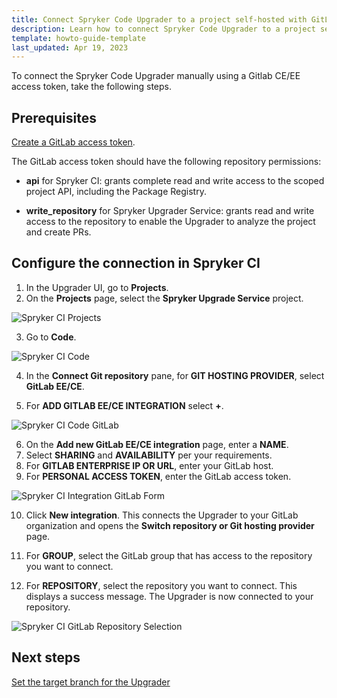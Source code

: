 ```yaml
---
title: Connect Spryker Code Upgrader to a project self-hosted with GitLab
description: Learn how to connect Spryker Code Upgrader to a project self-hosted with GitLab
template: howto-guide-template
last_updated: Apr 19, 2023
---
```


To connect the Spryker Code Upgrader manually using a Gitlab CE/EE access token, take the following steps.

## Prerequisites

[Create a GitLab access token](https://docs.gitlab.com/ee/user/profile/personal_access_tokens.html#create-a-personal-access-token).

The GitLab access token should have the following repository permissions:

* **api** for Spryker CI: grants complete read and write access to the scoped project API, including the Package Registry.

* **write_repository** for Spryker Upgrader Service: grants read and write access to the repository to enable the Upgrader to analyze the project and create PRs.

## Configure the connection in Spryker CI

1. In the Upgrader UI, go to **Projects**.
2. On the **Projects** page, select the **Spryker Upgrade Service** project.

![Spryker CI Projects](https://spryker.s3.eu-central-1.amazonaws.com/docs/paas%2B/dev/onboard-to-spryker-code-upgrader/connect-spryker-code-upgrader-to-a-project-self-hosted-with-gitlab.md/spryker_ci_projects.png)

3. Go to **Code**.

![Spryker CI Code](https://spryker.s3.eu-central-1.amazonaws.com/docs/paas%2B/dev/onboard-to-spryker-code-upgrader/connect-spryker-code-upgrader-to-a-project-self-hosted-with-gitlab.md/spryker_ci_code_page.png)

4. In the **Connect Git repository** pane, for **GIT HOSTING PROVIDER**, select **GitLab EE/CE**.

5. For **ADD GITLAB EE/CE INTEGRATION** select **+**.

![Spryker CI Code GitLab](https://spryker.s3.eu-central-1.amazonaws.com/docs/paas%2B/dev/onboard-to-spryker-code-upgrader/connect-spryker-code-upgrader-to-a-project-self-hosted-with-gitlab.md/gitlab_self_hosted_code_add.png)

6. On the **Add new GitLab EE/CE integration** page, enter a **NAME**.
7. Select **SHARING** and **AVAILABILITY** per your requirements.
8. For **GITLAB ENTERPRISE IP OR URL**, enter your GitLab host.
9. For **PERSONAL ACCESS TOKEN**, enter the GitLab access token.

![Spryker CI Integration GitLab Form](https://spryker.s3.eu-central-1.amazonaws.com/docs/paas%2B/dev/onboard-to-spryker-code-upgrader/connect-spryker-code-upgrader-to-a-project-self-hosted-with-gitlab.md/spryker_ci_integration_gitlab_form.png)

10. Click **New integration**.
    This connects the Upgrader to your GitLab organization and opens the **Switch repository or Git hosting provider** page.

11. For **GROUP**, select the GitLab group that has access to the repository you want to connect.

12. For **REPOSITORY**, select the repository you want to connect.
   This displays a success message. The Upgrader is now connected to your repository.

![Spryker CI GitLab Repository Selection](https://spryker.s3.eu-central-1.amazonaws.com/docs/paas%2B/dev/onboard-to-spryker-code-upgrader/connect-spryker-code-upgrader-to-a-project-self-hosted-with-gitlab.md/gitlab_code_select_repository.png)

## Next steps

[Set the target branch for the Upgrader](/docs/scu/dev/set-the-target-branch-for-spryker-code-upgrader.html)

